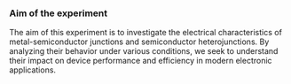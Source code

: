 ### Aim of the experiment
The aim of this experiment is to investigate the electrical characteristics of metal-semiconductor junctions and semiconductor heterojunctions. By analyzing their behavior under various conditions, we seek to understand their impact on device performance and efficiency in modern electronic applications.
